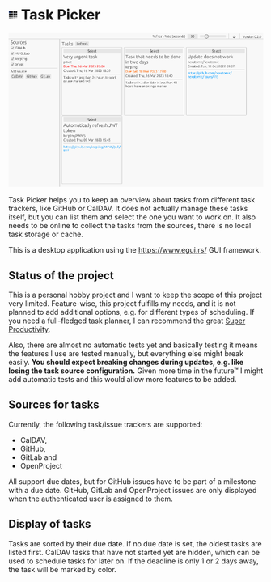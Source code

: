 # <img src="https://raw.githubusercontent.com/thomaskrause/task-picker/main/src/bin/taskpicker.png" height="18px" alt="Logo of Task Picker which is a list or rectangles arranged in a grid, representing the tasks">  Task Picker

![A screenshot of Task Picker with several example tasks shown](screenshot.png)

Task Picker helps you to keep an overview about tasks from different task
trackers, like GitHub or CalDAV. It does not actually manage these tasks itself,
but you can list them and select the one you want to work on. It also needs to
be online to collect the tasks from the sources, there is no local task storage
or cache.

This is a desktop application using the <https://www.egui.rs/> GUI framework.

## Status of the project

This is a personal hobby project and I want to keep the scope of this project
very limited. Feature-wise, this project fulfills my needs, and it is not planned
to add additional options, e.g. for different types of scheduling. If you need a
full-fledged task planner, I can recommend the great [Super
Productivity](https://super-productivity.com/).

Also, there are almost no automatic tests yet and basically testing it means the
features I use are tested manually, but everything else might break easily.
**You should expect breaking changes during updates, e.g. like losing the task
source configuration.** Given more time in the future™ I might add automatic
tests and this would allow more features to be added.

## Sources for tasks

Currently, the following task/issue trackers are supported:

- CalDAV, 
- GitHub,
- GitLab and
- OpenProject

All support due dates, but for GitHub issues have to be part of a milestone with
a due date. GitHub, GitLab and OpenProject issues are only displayed when the
authenticated user is assigned to them.

## Display of tasks

Tasks are sorted by their due date. If no due date is set, the oldest tasks are
listed first. CalDAV tasks that have not started yet are hidden, which can be
used to schedule tasks for later on. If the deadline is only 1 or 2 days away,
the task will be marked by color.


